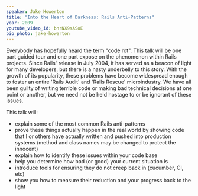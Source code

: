 ```yaml
---
speaker: Jake Howerton
title: "Into the Heart of Darkness: Rails Anti-Patterns"
year: 2009
youtube_video_id: bnrNX9sASoE
bio_photo: jake-howerton
---
```


Everybody has hopefully heard the term "code rot". This talk will be
one part guided tour and one part expose on the phenomenon within
Rails projects. Since Rails' release in July 2004, it has served as a
beacon of light for many developers, but there is a nasty underbelly
to this story. With the growth of its popularity, these problems have
become widespread enough to foster an entire 'Rails Audit' and 'Rails
Rescue' microindustry. We have all been guilty of writing terrible
code or making bad technical decisions at one point or another, but we
need not be held hostage to or be ignorant of these issues.

This talk will:

* explain some of the most common Rails anti-patterns
* prove these things actually happen in the real world by showing code that I or others have actually written and pushed into production systems (method and class names may be changed to protect the innocent)
* explain how to identify these issues within your code base
* help you determine how bad (or good) your current situation is
* introduce tools for ensuring they do not creep back in (cucumber, CI, etc)
* show you how to measure their reduction and your progress back to the light
